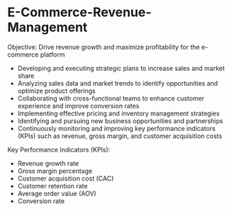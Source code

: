 # E-Commerce-Revenue-Management
Objective:  Drive revenue growth and maximize profitability for the e-commerce platform

- Developing and executing strategic plans to increase sales and market share
- Analyzing sales data and market trends to identify opportunities and optimize product offerings
- Collaborating with cross-functional teams to enhance customer experience and improve conversion rates
- Implementing effective pricing and inventory management strategies
- Identifying and pursuing new business opportunities and partnerships
- Continuously monitoring and improving key performance indicators (KPIs) such as revenue, gross margin, and customer acquisition costs

Key Performance Indicators (KPIs):

- Revenue growth rate
- Gross margin percentage
- Customer acquisition cost (CAC)
- Customer retention rate
- Average order value (AOV)
- Conversion rate
